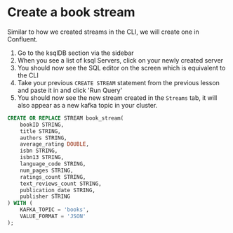 # Create a book stream

Similar to how we created streams in the CLI, we will create one in Confluent.


1. Go to the ksqlDB section via the sidebar
2. When you see a list of ksql Servers, click on your newly created server
3. You should now see the SQL editor on the screen which is equivalent to the CLI
4. Take your previous `CREATE STREAM` statement from the previous lesson and paste it in and click 'Run Query'
5. You should now see the new stream created in the `Streams` tab, it will also appear as a new kafka topic in your cluster.


```sql
CREATE OR REPLACE STREAM book_stream(
    bookID STRING,
    title STRING,
    authors STRING,
    average_rating DOUBLE,
    isbn STRING,
    isbn13 STRING,
    language_code STRING,
    num_pages STRING,
    ratings_count STRING,
    text_reviews_count STRING,
    publication_date STRING,
    publisher STRING
) WITH (
    KAFKA_TOPIC = 'books',
    VALUE_FORMAT = 'JSON'
);
```